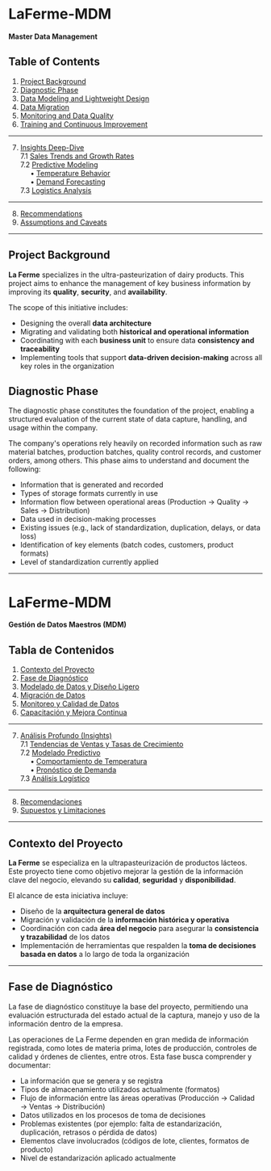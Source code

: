 # LaFerme-MDM  
**Master Data Management**

## Table of Contents

1. [Project Background](#project-background)  
2. [Diagnostic Phase](#diagnostic-phase)  
3. [Data Modeling and Lightweight Design](#data-modeling-and-lightweight-design)  
4. [Data Migration](#data-migration)  
5. [Monitoring and Data Quality](#monitoring-and-data-quality)  
6. [Training and Continuous Improvement](#training-and-continuous-improvement)  

---

7. [Insights Deep-Dive](#insights-deep-dive)  
   7.1 [Sales Trends and Growth Rates](#sales-trends-and-growth-rates)  
   7.2 [Predictive Modeling](#predictive-modeling)  
   &nbsp;&nbsp;&nbsp;&nbsp;&nbsp;• [Temperature Behavior](#temperature-behavior)  
   &nbsp;&nbsp;&nbsp;&nbsp;&nbsp;• [Demand Forecasting](#demand-forecasting)  
   7.3 [Logistics Analysis](#logistics-analysis)  

---

8. [Recommendations](#recommendations)  
9. [Assumptions and Caveats](#assumptions-and-caveats)

---

## Project Background

**La Ferme** specializes in the ultra-pasteurization of dairy products. This project aims to enhance the management of key business information by improving its **quality**, **security**, and **availability**.

The scope of this initiative includes:

- Designing the overall **data architecture**  
- Migrating and validating both **historical and operational information**  
- Coordinating with each **business unit** to ensure data **consistency and traceability**  
- Implementing tools that support **data-driven decision-making** across all key roles in the organization

## Diagnostic Phase

The diagnostic phase constitutes the foundation of the project, enabling a structured evaluation of the current state of data capture, handling, and usage within the company.

The company's operations rely heavily on recorded information such as raw material batches, production batches, quality control records, and customer orders, among others. This phase aims to understand and document the following:

- Information that is generated and recorded  
- Types of storage formats currently in use  
- Information flow between operational areas (Production → Quality → Sales → Distribution)  
- Data used in decision-making processes  
- Existing issues (e.g., lack of standardization, duplication, delays, or data loss)  
- Identification of key elements (batch codes, customers, product formats)  
- Level of standardization currently applied

---

# LaFerme-MDM  
**Gestión de Datos Maestros (MDM)**

## Tabla de Contenidos

1. [Contexto del Proyecto](#contexto-del-proyecto)  
2. [Fase de Diagnóstico](#fase-de-diagnóstico)  
3. [Modelado de Datos y Diseño Ligero](#modelado-de-datos-y-diseño-ligero)  
4. [Migración de Datos](#migración-de-datos)  
5. [Monitoreo y Calidad de Datos](#monitoreo-y-calidad-de-datos)  
6. [Capacitación y Mejora Continua](#capacitación-y-mejora-continua)  

---

7. [Análisis Profundo (Insights)](#análisis-profundo-insights)  
   7.1 [Tendencias de Ventas y Tasas de Crecimiento](#tendencias-de-ventas-y-tasas-de-crecimiento)  
   7.2 [Modelado Predictivo](#modelado-predictivo)  
   &nbsp;&nbsp;&nbsp;&nbsp;&nbsp;• [Comportamiento de Temperatura](#comportamiento-de-temperatura)  
   &nbsp;&nbsp;&nbsp;&nbsp;&nbsp;• [Pronóstico de Demanda](#pronóstico-de-demanda)  
   7.3 [Análisis Logístico](#análisis-logístico)  

---

8. [Recomendaciones](#recomendaciones)  
9. [Supuestos y Limitaciones](#supuestos-y-limitaciones)

---

## Contexto del Proyecto

**La Ferme** se especializa en la ultrapasteurización de productos lácteos. Este proyecto tiene como objetivo mejorar la gestión de la información clave del negocio, elevando su **calidad**, **seguridad** y **disponibilidad**.

El alcance de esta iniciativa incluye:

- Diseño de la **arquitectura general de datos**  
- Migración y validación de la **información histórica y operativa**  
- Coordinación con cada **área del negocio** para asegurar la **consistencia y trazabilidad** de los datos  
- Implementación de herramientas que respalden la **toma de decisiones basada en datos** a lo largo de toda la organización

---

## Fase de Diagnóstico

La fase de diagnóstico constituye la base del proyecto, permitiendo una evaluación estructurada del estado actual de la captura, manejo y uso de la información dentro de la empresa.

Las operaciones de La Ferme dependen en gran medida de información registrada, como lotes de materia prima, lotes de producción, controles de calidad y órdenes de clientes, entre otros. Esta fase busca comprender y documentar:

- La información que se genera y se registra  
- Tipos de almacenamiento utilizados actualmente (formatos)  
- Flujo de información entre las áreas operativas (Producción → Calidad → Ventas → Distribución)  
- Datos utilizados en los procesos de toma de decisiones  
- Problemas existentes (por ejemplo: falta de estandarización, duplicación, retrasos o pérdida de datos)  
- Elementos clave involucrados (códigos de lote, clientes, formatos de producto)  
- Nivel de estandarización aplicado actualmente



